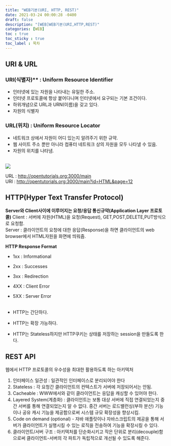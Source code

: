 ```yaml
---
title: "WEB기본(URI, HTTP, REST)"
date: 2021-03-24 00:00:28 -0400
draft: false
description: "[WEB]WEB기본(URI,HTTP,REST)"
categories: [WEB]
toc : true
toc_sticky : true
toc_label : 목차
---
```


## URI & URL
### URI(식별자)** : Uniform Resource Identifier
- 인터넷에 있는 자원을 나타내는 유일한 주소.
- 인터넷 프로토콜에 항상 붙어다니며 인터넷에서 요구되는 기본 조건이다.
- 하위개념으로 URL과 URN(이름)을 갖고 있다.
- 자원의 식별자

### URL(위치) : Uniform Resource Locator
- 네트워크 상에서 자원이 어디 있는지 알려주기 위한 규약.
- 웹 사이트 주소 뿐만 아니라 컴퓨터 네트워크 상의 자원을 모두 나타낼 수 있음.
- 자원의 위치를 나타냄.
<br>

<img src="https://media.vlpt.us/images/jch9537/post/88b0c8ac-5870-4cbc-b613-7dd39f510f31/image.png">

URL : http://opentutorials.org:3000/main
<br>
URI : http://opentutorials.org:3000/main?id=HTML&page=12

## HTTP(Hyper Text Transfer Protocol)
**Server와 Client사이에 이루어지는 요청/응답 통신규약(Application Layer 프로토콜)**
Client : 서버에 자원(HTML)을 요청(Request), GET,POST,DELETE,PUT방식으로 요청함.
<br>
Server : 클라이언트의 요청에 대한 응답(Response)을 하면 클라이언트의 web browser에서 HTML자원을 화면에 띄워줌.

**HTTP Response Format**
- 1xx : Informational
- 2xx : Successes
- 3xx : Redirection
- 4XX : Client Error
- 5XX : Server Error
<br><br> 

- HTTP는 간단하다.
- HTTP는 확장 가능하다. 
- HTTP는 Stateless하지만 HTTP쿠키는 상태를 저장하는 session을 만들도록 한다.


## REST API
웹에서 HTTP 프로토콜의 우수성을 최대한 활용하도록 하는 아키텍처<br>
1. 인터페이스 일관성 : 일관적인 인터페이스로 분리되어야 한다<br>
2. Stateless : 각 요청간 클라이언트의 컨텍스트가 서버에 저장되어서는 안됨.<br>
3. Cacheable : WWW에서와 같이 클라이언트는 응답을 캐싱할 수 있어야 한다.<br>
4. Layered System(계층화) : 클라이언트는 보통 대상 서버에 직접 연결되었는지 중간 서버를 통해 연결되었는지 알 수 없다. 중간 서버는 로드밸런싱(부하 분산) 기능이나 공유 캐시 기능을 제공함으로써 시스템 규모 확장성을 향상시킴.<br>
5. Code on demand (optional) - 자바 애플릿이나 자바스크립트의 제공을 통해 서버가 클라이언트가 실행시킬 수 있는 로직을 전송하여 기능을 확장시킬 수 있다.<br>
6. 클라이언트/서버 구조 : 아키텍처를 단순화시키고 작은 단위로 분리(decouple)함으로써 클라이언트-서버의 각 파트가 독립적으로 개선될 수 있도록 해준다.<br>